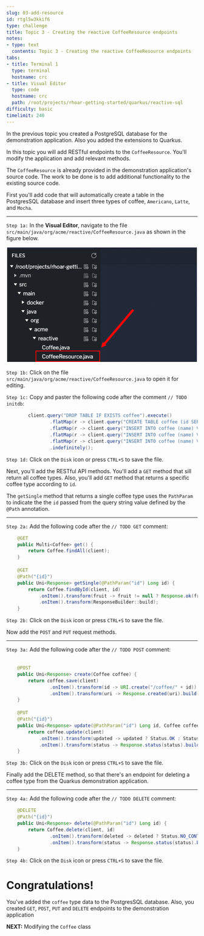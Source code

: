 ```yaml
---
slug: 03-add-resource
id: rtgl5w3kkif6
type: challenge
title: Topic 3 - Creating the reactive CoffeeResource endpoints
notes:
- type: text
  contents: Topic 3 - Creating the reactive CoffeeResource endpoints
tabs:
- title: Terminal 1
  type: terminal
  hostname: crc
- title: Visual Editor
  type: code
  hostname: crc
  path: /root/projects/rhoar-getting-started/quarkus/reactive-sql
difficulty: basic
timelimit: 240
---
```

In the previous topic you created a PostgreSQL database for the demonstration application. Also you added the extensions to Quarkus.

In this topic you will add RESTful endpoints to the `CoffeeResource`. You'll modify the application and add relevant methods.

The `CoffeeResource` is already provided in the demonstration application's source code. The work to be done is to add additional functionality to the existing source code.

First you'll add code that will automatically create a table in the PostgresSQL database and insert three types of coffee, `Americano`, `Latte`, and `Mocha`.

----

`Step 1a:` In the **Visual Editor**, navigate to the file `src/main/java/org/acme/reactive/CoffeeResource.java` as shown in the figure below.

![Open Coffee Resource](../assets/open-coffeesource.png)

`Step 1b:` Click on the file `src/main/java/org/acme/reactive/CoffeeResource.java` to open it for editing.

`Step 1c:` Copy and paster the following code after the comment `// TODO initdb`:

```java
        client.query("DROP TABLE IF EXISTS coffee").execute()
                .flatMap(r -> client.query("CREATE TABLE coffee (id SERIAL PRIMARY KEY, name TEXT NOT NULL)").execute())
                .flatMap(r -> client.query("INSERT INTO coffee (name) VALUES ('Americano')").execute())
                .flatMap(r -> client.query("INSERT INTO coffee (name) VALUES ('Latte')").execute())
                .flatMap(r -> client.query("INSERT INTO coffee (name) VALUES ('Mocha')").execute()).await()
                .indefinitely();
```

`Step 1d:` Click on the `Disk` icon or press `CTRL+S` to save the file.

Next, you'll add the RESTful API methods. You'll add a `GET` method that sill return all coffee types. Also, you'll add `GET` method that returns a specific coffee type according to `id`.

The `getSingle` method that returns a single coffee type uses the `PathParam` to indicate the the `id` passed from the query string value defined by the `@Path` annotation.

----

`Step 2a:` Add the following code after the `// TODO GET` comment:

```java
    @GET
    public Multi<Coffee> get() {
        return Coffee.findAll(client);
    }

    @GET
    @Path("{id}")
    public Uni<Response> getSingle(@PathParam("id") Long id) {
        return Coffee.findById(client, id)
            .onItem().transform(fruit -> fruit != null ? Response.ok(fruit) : Response.status(Status.NOT_FOUND))
            .onItem().transform(ResponseBuilder::build);
    }

```

`Step 2b:` Click on the `Disk` icon or press `CTRL+S` to save the file.

Now add the `POST` and `PUT` request methods.

----

`Step 3a:` Add the following code after the `// TODO POST` comment:

```java

    @POST
    public Uni<Response> create(Coffee coffee) {
        return coffee.save(client)
                .onItem().transform(id -> URI.create("/coffee/" + id))
                .onItem().transform(uri -> Response.created(uri).build());
    }

    @PUT
    @Path("{id}")
    public Uni<Response> update(@PathParam("id") Long id, Coffee coffee) {
        return coffee.update(client)
            .onItem().transform(updated -> updated ? Status.OK : Status.NOT_FOUND)
            .onItem().transform(status -> Response.status(status).build());
    }
```

`Step 3b:` Click on the `Disk` icon or press `CTRL+S` to save the file.

Finally add the DELETE method, so that there's an endpoint for deleting a coffee type from the Quarkus demonstration application.

----

`Step 4a:` Add the following code after the `// TODO DELETE` comment:

```java
    @DELETE
    @Path("{id}")
    public Uni<Response> delete(@PathParam("id") Long id) {
        return Coffee.delete(client, id)
                .onItem().transform(deleted -> deleted ? Status.NO_CONTENT : Status.NOT_FOUND)
                .onItem().transform(status -> Response.status(status).build());
    }
```

`Step 4b:` Click on the `Disk` icon or press `CTRL+S` to save the file.

# Congratulations!

You've added the `coffee` type data to the PostgresSQL database. Also, you created `GET`, `POST`, `PUT` and `DELETE` endpoints to the demonstration application

**NEXT:** Modifying the `Coffee` class